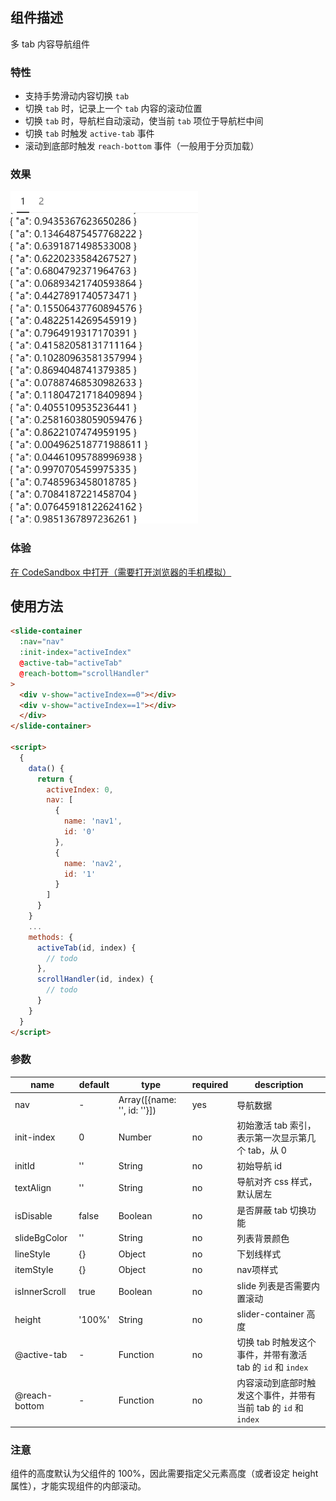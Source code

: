## 组件描述
多 tab 内容导航组件
### 特性
- 支持手势滑动内容切换 `tab`
- 切换 `tab` 时，记录上一个 `tab` 内容的滚动位置
- 切换 `tab` 时，导航栏自动滚动，使当前 `tab` 项位于导航栏中间
- 切换 `tab` 时触发 `active-tab` 事件
- 滚动到底部时触发 `reach-bottom` 事件（一般用于分页加载）

### 效果

<img src="./imgs/demo.gif" width="300px" />

### 体验
[在 CodeSandbox 中打开（需要打开浏览器的手机模拟）](https://6nlde.csb.app/)

## 使用方法
```html
<slide-container
  :nav="nav"
  :init-index="activeIndex"
  @active-tab="activeTab"
  @reach-bottom="scrollHandler"
>
  <div v-show="activeIndex==0"></div>
  <div v-show="activeIndex==1"></div>
  </div>
</slide-container>

<script>
  {
    data() {
      return {
        activeIndex: 0,
        nav: [
          {
            name: 'nav1',
            id: '0'
          },
          {
            name: 'nav2',
            id: '1'
          }
        ]
      }
    }
    ...
    methods: {
      activeTab(id, index) {
        // todo
      },
      scrollHandler(id, index) {
        // todo
      }
    }
  }
</script>
```



### 参数

| name         | default | type                        | required | description                                                  |
| ------------ | ------- | --------------------------- | -------- | ------------------------------------------------------------ |
| nav          | -       | Array([{name: '', id: ''}]) | yes      | 导航数据                                                     |
| init-index   | 0       | Number                      | no       | 初始激活 tab 索引，表示第一次显示第几个 tab，从 0            |
|initId|''|String|no|初始导航 id|
|textAlign|''|String|no|导航对齐 css 样式，默认居左|
|isDisable|false|Boolean|no|是否屏蔽 tab 切换功能|
|slideBgColor|''|String|no|列表背景颜色|
|lineStyle|{}|Object|no|下划线样式|
|itemStyle|{}|Object|no|nav项样式|
|isInnerScroll|true|Boolean|no|slide 列表是否需要内置滚动|
| height       | '100%'  | String                      | no       | slider-container 高度|
| @active-tab  | -       | Function                    | no       | 切换 tab 时触发这个事件，并带有激活 tab 的 `id` 和 `index`   |
| @reach-bottom | -       | Function                    | no       | 内容滚动到底部时触发这个事件，并带有当前 tab 的 `id` 和 `index` |

### 注意

组件的高度默认为父组件的 100%，因此需要指定父元素高度（或者设定 height 属性），才能实现组件的内部滚动。
